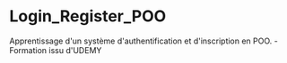 # Login_Register_POO
Apprentissage d'un système d'authentification et d'inscription en POO. - Formation issu d'UDEMY
